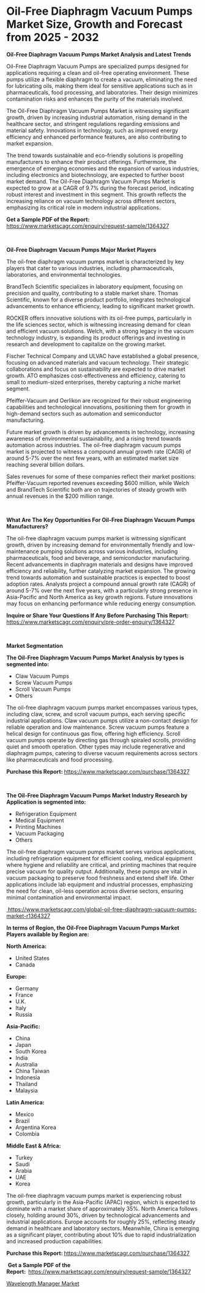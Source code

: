 <p><h1>Oil-Free Diaphragm Vacuum Pumps Market Size, Growth and Forecast from 2025 - 2032</h1></p><p><strong>Oil-Free Diaphragm Vacuum Pumps Market Analysis and Latest Trends</strong></p>
<p><p>Oil-Free Diaphragm Vacuum Pumps are specialized pumps designed for applications requiring a clean and oil-free operating environment. These pumps utilize a flexible diaphragm to create a vacuum, eliminating the need for lubricating oils, making them ideal for sensitive applications such as in pharmaceuticals, food processing, and laboratories. Their design minimizes contamination risks and enhances the purity of the materials involved.</p><p>The Oil-Free Diaphragm Vacuum Pumps Market is witnessing significant growth, driven by increasing industrial automation, rising demand in the healthcare sector, and stringent regulations regarding emissions and material safety. Innovations in technology, such as improved energy efficiency and enhanced performance features, are also contributing to market expansion. </p><p>The trend towards sustainable and eco-friendly solutions is propelling manufacturers to enhance their product offerings. Furthermore, the emergence of emerging economies and the expansion of various industries, including electronics and biotechnology, are expected to further boost market demand. The Oil-Free Diaphragm Vacuum Pumps Market is expected to grow at a CAGR of 9.7% during the forecast period, indicating robust interest and investment in this segment. This growth reflects the increasing reliance on vacuum technology across different sectors, emphasizing its critical role in modern industrial applications.</p></p>
<p><strong>Get a Sample PDF of the Report:&nbsp;</strong> <a href="https://www.marketscagr.com/enquiry/request-sample/1364327?utm_campaign=3228&utm_medium=2&utm_source=Github&utm_content=ia&utm_term=12042025&utm_id=oil-free-diaphragm-vacuum-pumps">https://www.marketscagr.com/enquiry/request-sample/1364327</a></p>
<p>&nbsp;</p>
<p><strong>Oil-Free Diaphragm Vacuum Pumps Major Market Players</strong></p>
<p><p>The oil-free diaphragm vacuum pumps market is characterized by key players that cater to various industries, including pharmaceuticals, laboratories, and environmental technologies. </p><p>BrandTech Scientific specializes in laboratory equipment, focusing on precision and quality, contributing to a stable market share. Thomas Scientific, known for a diverse product portfolio, integrates technological advancements to enhance efficiency, leading to significant market growth.</p><p>ROCKER offers innovative solutions with its oil-free pumps, particularly in the life sciences sector, which is witnessing increasing demand for clean and efficient vacuum solutions. Welch, with a strong legacy in the vacuum technology industry, is expanding its product offerings and investing in research and development to capitalize on the growing market.</p><p>Fischer Technical Company and ULVAC have established a global presence, focusing on advanced materials and vacuum technology. Their strategic collaborations and focus on sustainability are expected to drive market growth. ATO emphasizes cost-effectiveness and efficiency, catering to small to medium-sized enterprises, thereby capturing a niche market segment.</p><p>Pfeiffer-Vacuum and Oerlikon are recognized for their robust engineering capabilities and technological innovations, positioning them for growth in high-demand sectors such as automation and semiconductor manufacturing.</p><p>Future market growth is driven by advancements in technology, increasing awareness of environmental sustainability, and a rising trend towards automation across industries. The oil-free diaphragm vacuum pumps market is projected to witness a compound annual growth rate (CAGR) of around 5-7% over the next few years, with an estimated market size reaching several billion dollars.</p><p>Sales revenues for some of these companies reflect their market positions: Pfeiffer-Vacuum reported revenues exceeding $600 million, while Welch and BrandTech Scientific both are on trajectories of steady growth with annual revenues in the $200 million range.</p></p>
<p>&nbsp;</p>
<p><strong>What Are The Key Opportunities For Oil-Free Diaphragm Vacuum Pumps Manufacturers?</strong></p>
<p><p>The oil-free diaphragm vacuum pumps market is witnessing significant growth, driven by increasing demand for environmentally friendly and low-maintenance pumping solutions across various industries, including pharmaceuticals, food and beverage, and semiconductor manufacturing. Recent advancements in diaphragm materials and designs have improved efficiency and reliability, further catalyzing market expansion. The growing trend towards automation and sustainable practices is expected to boost adoption rates. Analysts project a compound annual growth rate (CAGR) of around 5-7% over the next five years, with a particularly strong presence in Asia-Pacific and North America as key growth regions. Future innovations may focus on enhancing performance while reducing energy consumption.</p></p>
<p><strong>Inquire or Share Your Questions If Any Before Purchasing This Report:</strong> <a href="https://www.marketscagr.com/enquiry/pre-order-enquiry/1364327?utm_campaign=3228&utm_medium=2&utm_source=Github&utm_content=ia&utm_term=12042025&utm_id=oil-free-diaphragm-vacuum-pumps">https://www.marketscagr.com/enquiry/pre-order-enquiry/1364327</a></p>
<p>&nbsp;</p>
<p><strong>Market Segmentation</strong></p>
<p><strong>The Oil-Free Diaphragm Vacuum Pumps Market Analysis by types is segmented into:</strong></p>
<p><ul><li>Claw Vacuum Pumps</li><li>Screw Vacuum Pumps</li><li>Scroll Vacuum Pumps</li><li>Others</li></ul></p>
<p><p>The oil-free diaphragm vacuum pumps market encompasses various types, including claw, screw, and scroll vacuum pumps, each serving specific industrial applications. Claw vacuum pumps utilize a non-contact design for reliable operation and low maintenance. Screw vacuum pumps feature a helical design for continuous gas flow, offering high efficiency. Scroll vacuum pumps operate by directing gas through spiraled scrolls, providing quiet and smooth operation. Other types may include regenerative and diaphragm pumps, catering to diverse vacuum requirements across sectors like pharmaceuticals and food processing.</p></p>
<p><strong>Purchase this Report:&nbsp;</strong><a href="https://www.marketscagr.com/purchase/1364327?utm_campaign=3228&utm_medium=2&utm_source=Github&utm_content=ia&utm_term=12042025&utm_id=oil-free-diaphragm-vacuum-pumps">https://www.marketscagr.com/purchase/1364327</a></p>
<p>&nbsp;</p>
<p><strong>The Oil-Free Diaphragm Vacuum Pumps Market Industry Research by Application is segmented into:</strong></p>
<p><ul><li>Refrigeration Equipment</li><li>Medical Equipment</li><li>Printing Machines</li><li>Vacuum Packaging</li><li>Others</li></ul></p>
<p><p>The oil-free diaphragm vacuum pumps market serves various applications, including refrigeration equipment for efficient cooling, medical equipment where hygiene and reliability are critical, and printing machines that require precise vacuum for quality output. Additionally, these pumps are vital in vacuum packaging to preserve food freshness and extend shelf life. Other applications include lab equipment and industrial processes, emphasizing the need for clean, oil-less operation across diverse sectors, ensuring minimal contamination and environmental impact.</p></p>
<p><a href="https://www.marketscagr.com/global-oil-free-diaphragm-vacuum-pumps-market-r1364327?utm_campaign=3228&utm_medium=2&utm_source=Github&utm_content=ia&utm_term=12042025&utm_id=oil-free-diaphragm-vacuum-pumps">&nbsp;https://www.marketscagr.com/global-oil-free-diaphragm-vacuum-pumps-market-r1364327</a></p>
<p><strong>In terms of Region, the Oil-Free Diaphragm Vacuum Pumps Market Players available by Region are:</strong></p>
<p>
    <p> <strong> North America: </strong>
        <ul>
            <li>United States</li>
            <li>Canada</li>
        </ul>
        </p> 
    <p> <strong> Europe: </strong>
        <ul>
            <li>Germany</li>
            <li>France</li>
            <li>U.K.</li>
            <li>Italy</li>
            <li>Russia</li>
        </ul>
        </p> 
    <p> <strong> Asia-Pacific: </strong>
        <ul>
            <li>China</li>
            <li>Japan</li>
            <li>South Korea</li>
            <li>India</li>
            <li>Australia</li>
            <li>China Taiwan</li>
            <li>Indonesia</li>
            <li>Thailand</li>
            <li>Malaysia</li>
        </ul>
        </p> 
    <p> <strong> Latin America: </strong>
        <ul>
            <li>Mexico</li>
            <li>Brazil</li>
            <li>Argentina Korea</li>
            <li>Colombia</li>
        </ul>
        </p> 
    <p> <strong> Middle East & Africa: </strong>
        <ul>
            <li>Turkey</li>
            <li>Saudi</li>
            <li>Arabia</li>
            <li>UAE</li>
            <li>Korea</li>
        </ul>
    </p>
    </p>
<p><p>The oil-free diaphragm vacuum pumps market is experiencing robust growth, particularly in the Asia-Pacific (APAC) region, which is expected to dominate with a market share of approximately 35%. North America follows closely, holding around 30%, driven by technological advancements and industrial applications. Europe accounts for roughly 25%, reflecting steady demand in healthcare and laboratory sectors. Meanwhile, China is emerging as a significant player, contributing about 10% due to rapid industrialization and increased production capabilities.</p></p>
<p><strong>Purchase this Report: </strong><a href="https://www.marketscagr.com/purchase/1364327?utm_campaign=3228&utm_medium=2&utm_source=Github&utm_content=ia&utm_term=12042025&utm_id=oil-free-diaphragm-vacuum-pumps">https://www.marketscagr.com/purchase/1364327</a></p>
<p>&nbsp;<strong>Get a Sample PDF of the Report:&nbsp;&nbsp;</strong><a href="https://www.marketscagr.com/enquiry/request-sample/1364327?utm_campaign=3228&utm_medium=2&utm_source=Github&utm_content=ia&utm_term=12042025&utm_id=oil-free-diaphragm-vacuum-pumps">https://www.marketscagr.com/enquiry/request-sample/1364327</a></p>
<p><strong></strong></p>
<p><p><a href="https://github.com/donkalucine10/Market-Research-Report-List-1/blob/main/wavelength-manager-market.md?utm_campaign=3228&utm_medium=2&utm_source=Github&utm_content=ia&utm_term=12042025&utm_id=oil-free-diaphragm-vacuum-pumps">Wavelength Manager Market</a></p></p>